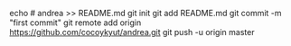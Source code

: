 echo # andrea >> README.md
git init
git add README.md
git commit -m "first commit"
git remote add origin https://github.com/cocoykyut/andrea.git
git push -u origin master
